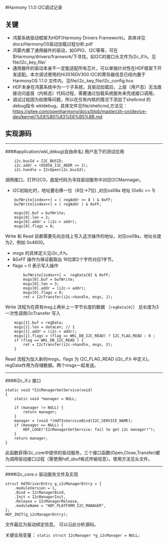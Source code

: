 #Harmony 1.1.0 I2C调试记录

## 关键

+ 鸿蒙系统驱动框架为HDF(Harmony Drivers Framework)。具体详见docs/HarmonyOS驱动加载过程分析.pdf 
+ 鸿蒙内置了通用器件的驱动，如GPIO、I2C等等，可在$Harmony/drivers/framwork/下寻找，如I2C的接口头文件为i2c_if.h。见file/i2c_key_file/
+ 通用器件的驱动本身不一定能适配所有芯片，可以单独针对性在HDF框架下开发适配。本次调试使用的Hi3516DV300 I2C的寄存器信息已经内置于HarmonyOS 1.1.0 文件内，见file/i2c_key_file/i2c_config.hcs
+ HDF本身在鸿蒙系统中为一个子系统，且驱动加载后，上层（用户态）无法直接访问底层（内核态）代码过程，需要通过加载系统服务来完成接口调用。
+ 调试过程因为权限等问题，所以在仅有内核的情况下添加了shellcmd 的debug指令 wkldebug，具体文件见file/shellcmd,方法见：https://gitee.com/openharmony/docs/blob/master/zh-cn/device-dev/kernel/%E8%B0%83%E6%B5%8B.md

## 实现源码
---
####application/wkl_debug(自由命名)
用户态下的测试应用

```
    i2c.busId = I2C_BUSID;
    i2c.addr = (OS05A_I2C_ADDR >> 1);
    i2c.handle = I2cOpen(i2c.busId);
```
调用接口，打开I2C0，底层代码为寻找驱动服务中对应I2CMannager。

+ I2C初始化时，地址要右移一位（8位->7位) ,对应os08a 地址 (0x6c >> 1)

```
    bufWrite[index++] = ( regAddr >> 8 ) & 0xFF;
    bufWrite[index++] = ( regAddr ) & 0xFF;

    msgs[0].buf = bufWrite;
    msgs[0].len = 2;
    msgs[0].addr = (i2c-> addr);
    msgs[0].flags = 0;
```
Write 和 Read 前都需要先向总线上写入这次操作的地址，对应os08a，地址长度为2，例如 0x4600。

+ msgs 的具体定义见i2c_if.h。
+ &0xFF 操作为保证截取出 16位即2个字符对应1字节。
+ flags = 0 表示写入操作

```
        bufWrite[index++] =  regData[0] & 0xFF;
        msgs[0].buf = bufWrite;
        msgs[0].len = 3;
        msgs[0].addr = (i2c-> addr);
        msgs[0].flags = 0;
        ret = I2cTransfer(i2c->handle, msgs, 1);

```

Write 流程为在原有msg上再补上一字节长度的数据 （`regData[0]`）
总长度为3一次性调用I2cTransfer 写入

```
    msgs[1].buf = regData;
    msgs[1].len = dataLen; // 1
    msgs[1].addr = (i2c-> addr);
    msgs[1].flags = (flag == WKL_DB_I2C_READ) ? I2C_FLAG_READ : 0 ;
    if (flag == WKL_DB_I2C_READ ) {
        ret = I2cTransfer(i2c->handle, msgs, 2);
    }
```

Read 流程为加入新的msgs，flags 为 I2C_FLAG_READ (i2c_if.h 中定义)。 
regData作用为存储数据。两个msgs一起发送。

---

####i2c_if.c  接口
```
static void *I2cManagerGetService(void)
{
    static void *manager = NULL;

    if (manager != NULL) {
        return manager;
    }
    manager = (void *)HdfIoServiceBind(I2C_SERVICE_NAME);
    if (manager == NULL) {
        HDF_LOGE("I2cManagerGetService: fail to get i2c manager!");
    }
    return manager;
}
```
此函数获得i2c_core中提供的驱动服务，三个接口函数(Open,Close,Transfer)都为调用驱动接口过程（需使用hdf_sbuf格式传输信息）。使用方法见头文件。

---

####i2c_core.c 驱动服务文件及实现

```
struct HdfDriverEntry g_i2cManagerEntry = {
    .moduleVersion = 1,
    .Bind = I2cManagerBind,
    .Init = I2cManagerInit,
    .Release = I2cManagerRelease,
    .moduleName = "HDF_PLATFORM_I2C_MANAGER",
};
HDF_INIT(g_i2cManagerEntry);
```
文件最后为驱动绑定信息。 可以沿此分析源码。

关键全局变量：
`static struct I2cManager *g_i2cManager = NULL;`
